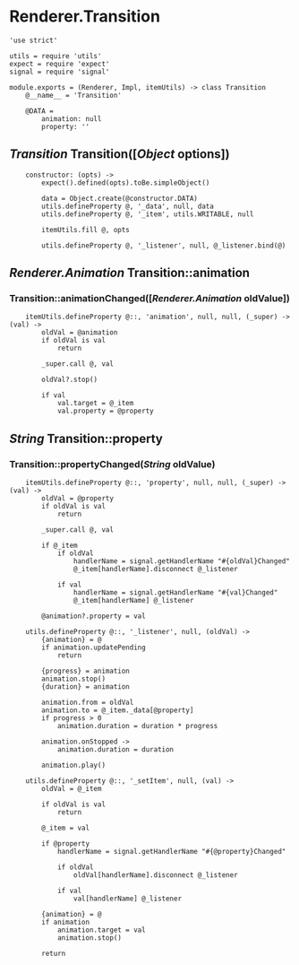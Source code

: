 Renderer.Transition
===================

	'use strict'

	utils = require 'utils'
	expect = require 'expect'
	signal = require 'signal'

	module.exports = (Renderer, Impl, itemUtils) -> class Transition
		@__name__ = 'Transition'

		@DATA =
			animation: null
			property: ''

*Transition* Transition([*Object* options])
-------------------------------------------

		constructor: (opts) ->
			expect().defined(opts).toBe.simpleObject()

			data = Object.create(@constructor.DATA)
			utils.defineProperty @, '_data', null, data
			utils.defineProperty @, '_item', utils.WRITABLE, null

			itemUtils.fill @, opts

			utils.defineProperty @, '_listener', null, @_listener.bind(@)

*Renderer.Animation* Transition::animation
------------------------------------------

### Transition::animationChanged([*Renderer.Animation* oldValue])

		itemUtils.defineProperty @::, 'animation', null, null, (_super) -> (val) ->
			oldVal = @animation
			if oldVal is val
				return

			_super.call @, val

			oldVal?.stop()

			if val
				val.target = @_item
				val.property = @property

*String* Transition::property
-----------------------------

### Transition::propertyChanged(*String* oldValue)

		itemUtils.defineProperty @::, 'property', null, null, (_super) -> (val) ->
			oldVal = @property
			if oldVal is val
				return

			_super.call @, val

			if @_item
				if oldVal
					handlerName = signal.getHandlerName "#{oldVal}Changed"
					@_item[handlerName].disconnect @_listener

				if val
					handlerName = signal.getHandlerName "#{val}Changed"
					@_item[handlerName] @_listener

			@animation?.property = val

		utils.defineProperty @::, '_listener', null, (oldVal) ->
			{animation} = @
			if animation.updatePending
				return

			{progress} = animation
			animation.stop()
			{duration} = animation

			animation.from = oldVal
			animation.to = @_item._data[@property]
			if progress > 0
				animation.duration = duration * progress

			animation.onStopped ->
				animation.duration = duration

			animation.play()

		utils.defineProperty @::, '_setItem', null, (val) ->
			oldVal = @_item

			if oldVal is val
				return

			@_item = val

			if @property
				handlerName = signal.getHandlerName "#{@property}Changed"

				if oldVal
					oldVal[handlerName].disconnect @_listener

				if val
					val[handlerName] @_listener

			{animation} = @
			if animation
				animation.target = val
				animation.stop()

			return